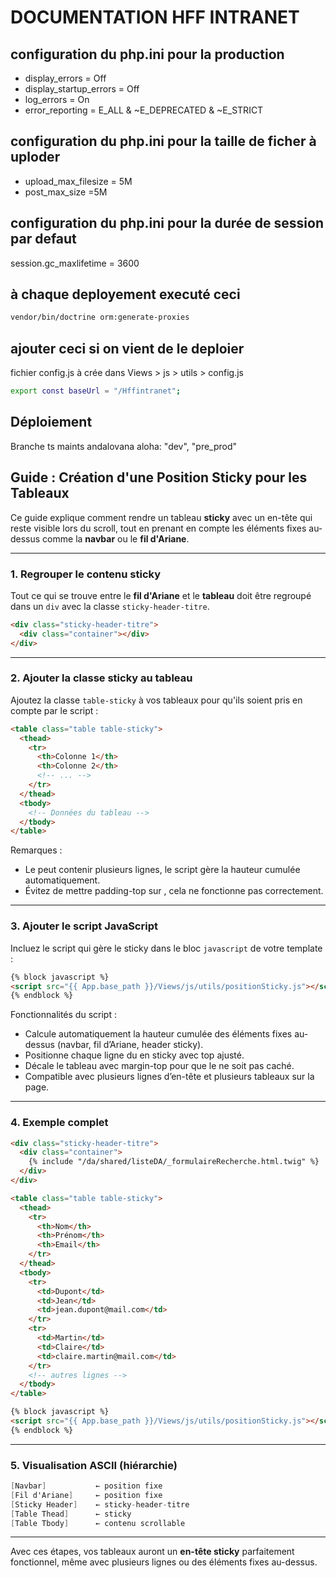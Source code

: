 # DOCUMENTATION HFF INTRANET

## configuration du php.ini pour la production

- display_errors = Off
- display_startup_errors = Off
- log_errors = On
- error_reporting = E_ALL & ~E_DEPRECATED & ~E_STRICT

## configuration du php.ini pour la taille de ficher à uploder

- upload_max_filesize = 5M
- post_max_size =5M

## configuration du php.ini pour la durée de session par defaut

session.gc_maxlifetime = 3600

## à chaque deployement executé ceci

```Bash
vendor/bin/doctrine orm:generate-proxies
```

## ajouter ceci si on vient de le deploier

fichier config.js à crée dans Views > js > utils > config.js

```Bash
export const baseUrl = "/Hffintranet";
```

## Déploiement

Branche ts maints andalovana aloha: "dev", "pre_prod"

## Guide : Création d'une Position Sticky pour les Tableaux

Ce guide explique comment rendre un tableau **sticky** avec un en-tête qui reste visible lors du scroll, tout en prenant en compte les éléments fixes au-dessus comme la **navbar** ou le **fil d'Ariane**.

---

### 1. Regrouper le contenu sticky

Tout ce qui se trouve entre le **fil d'Ariane** et le **tableau** doit être regroupé dans un `div` avec la classe `sticky-header-titre`.

```html
<div class="sticky-header-titre">
  <div class="container"></div>
</div>
```

---

### 2. Ajouter la classe sticky au tableau

Ajoutez la classe `table-sticky` à vos tableaux pour qu'ils soient pris en compte par le script :

```html
<table class="table table-sticky">
  <thead>
    <tr>
      <th>Colonne 1</th>
      <th>Colonne 2</th>
      <!-- ... -->
    </tr>
  </thead>
  <tbody>
    <!-- Données du tableau -->
  </tbody>
</table>
```

Remarques :

- Le <thead> peut contenir plusieurs lignes, le script gère la hauteur cumulée automatiquement.
- Évitez de mettre padding-top sur <tbody>, cela ne fonctionne pas correctement.

---

### 3. Ajouter le script JavaScript

Incluez le script qui gère le sticky dans le bloc `javascript` de votre template :

```html
{% block javascript %}
<script src="{{ App.base_path }}/Views/js/utils/positionSticky.js"></script>
{% endblock %}
```

Fonctionnalités du script :

- Calcule automatiquement la hauteur cumulée des éléments fixes au-dessus (navbar, fil d’Ariane, header sticky).
- Positionne chaque ligne du <thead> en sticky avec top ajusté.
- Décale le tableau avec margin-top pour que le <tbody> ne soit pas caché.
- Compatible avec plusieurs lignes d’en-tête et plusieurs tableaux sur la page.

---

### 4. Exemple complet

```html
<div class="sticky-header-titre">
  <div class="container">
    {% include "/da/shared/listeDA/_formulaireRecherche.html.twig" %}
  </div>
</div>

<table class="table table-sticky">
  <thead>
    <tr>
      <th>Nom</th>
      <th>Prénom</th>
      <th>Email</th>
    </tr>
  </thead>
  <tbody>
    <tr>
      <td>Dupont</td>
      <td>Jean</td>
      <td>jean.dupont@mail.com</td>
    </tr>
    <tr>
      <td>Martin</td>
      <td>Claire</td>
      <td>claire.martin@mail.com</td>
    </tr>
    <!-- autres lignes -->
  </tbody>
</table>

{% block javascript %}
<script src="{{ App.base_path }}/Views/js/utils/positionSticky.js"></script>
{% endblock %}
```

---

### 5. Visualisation ASCII (hiérarchie)

```csharp
[Navbar]           ← position fixe
[Fil d'Ariane]     ← position fixe
[Sticky Header]    ← sticky-header-titre
[Table Thead]      ← sticky
[Table Tbody]      ← contenu scrollable
```

---

Avec ces étapes, vos tableaux auront un **en-tête sticky** parfaitement fonctionnel, même avec plusieurs lignes ou des éléments fixes au-dessus.
